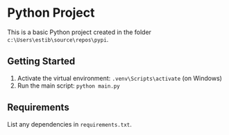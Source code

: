 # Python Project

This is a basic Python project created in the folder `c:\Users\estib\source\repos\pypi`.

## Getting Started

1. Activate the virtual environment: `.venv\Scripts\activate` (on Windows)
2. Run the main script: `python main.py`

## Requirements

List any dependencies in `requirements.txt`.
